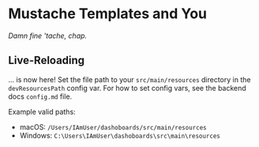 # Mustache Templates and You
_Damn fine 'tache, chap._

## Live-Reloading
... is now here! Set the file path to your `src/main/resources` directory in the `devResourcesPath` config var. For how
to set config vars, see the backend docs `config.md` file.

Example valid paths:
- macOS: `/Users/IAmUser/dashoboards/src/main/resources`
- Windows: `C:\Users\IAmUser\dashoboards\src\main\resources`